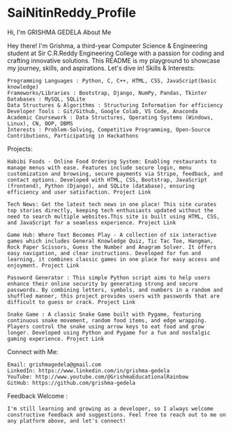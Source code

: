 # SaiNitinReddy_Profile


Hi, I'm GRISHMA GEDELA
About Me

Hey there! I'm Grishma, a third-year Computer Science & Engineering student at Sir C.R.Reddy Engineering College with a passion for coding and crafting innovative solutions. This README is my playground to showcase my journey, skills, and aspirations. Let's dive in!
Skills & Interests:

    Programming Languages : Python, C, C++, HTML, CSS, JavaScript(basic knowledge)
    Frameworks/Libraries : Bootstrap, Django, NumPy, Pandas, Tkinter
    Databases : MySQL, SQLite
    Data Structures & Algorithms : Structuring Information for efficiency
    Developer Tools : Git/Github, Google Colab, VS Code, Anaconda
    Academic Coursework : Data Structures, Operating Systems (Windows, Linux), CN, OOP, DBMS
    Interests : Problem-Solving, Competitive Programming, Open-Source Contributions, Participating in Hackathons

Projects:

    Habibi Foods - Online Food Ordering System: Enabling restaurants to manage menus with ease. Features include secure login, menu customization and browsing, secure payments via Stripe, feedback, and contact options. Developed with HTML, CSS, Bootstrap, JavaScript (frontend), Python (Django), and SQLite (database), ensuring efficiency and user satisfaction. Project Link

    Tech News: Get the latest tech news in one place! This site curates top stories directly, keeping tech enthusiasts updated without the need to search multiple websites.This site is built using HTML, CSS, and JavaScript for a seamless experience. Project Link

    Game Hub: Where Text Becomes Play - A collection of six interactive games which includes General Knowledge Quiz, Tic Tac Toe, Hangman, Rock Paper Scissors, Guess the Number and Anagram Solver. It offers easy navigation, and clear instructions. Developed for fun and learning, it combines classic games in one place for easy access and enjoyment. Project Link

    Password Generator : This simple Python script aims to help users enhance their online security by generating strong and secure passwords. By combining letters, symbols, and numbers in a random and shuffled manner, this project provides users with passwords that are difficult to guess or crack. Project Link

    Snake Game : A classic Snake Game built with Pygame, featuring continuous snake movement, random food items, and edge wrapping. Players control the snake using arrow keys to eat food and grow longer. Developed using Python and Pygame for a fun and nostalgic gaming experience. Project Link

Connect with Me:

    Email: grishmagedela@gmail.com
    LinkedIn: https://www.linkedin.com/in/grishma-gedela
    YouTube: http://www.youtube.com/@GrishmaEducationalRainbow
    GitHub: https://github.com/grishma-gedela

Feedback Welcome :

    I'm still learning and growing as a developer, so I always welcome constructive feedback and suggestions. Feel free to reach out to me on any platform above, and let's connect!
